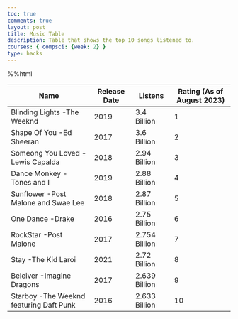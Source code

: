 ```yaml
---
toc: true
comments: true
layout: post
title: Music Table
description: Table that shows the top 10 songs listened to. 
courses: { compsci: {week: 2} }
type: hacks
---
```


%%html

<!-- Head contains information to Support the Document -->
<head>
    <!-- load jQuery and DataTables output style and scripts -->
    <link rel="stylesheet" type="text/css" href="https://cdn.datatables.net/1.13.4/css/jquery.dataTables.min.css">
    <script type="text/javascript" language="javascript" src="https://code.jquery.com/jquery-3.6.0.min.js"></script>
    <script>var define = null;</script>
    <script type="text/javascript" language="javascript" src="https://cdn.datatables.net/1.13.4/js/jquery.dataTables.min.js"></script>
</head>

<!-- Body contains the contents of the Document -->
<body>
    <table id="demo" class="table">
        <thead>
            <tr>
                <th>Name</th>
                <th>Release Date</th>
                <th>Listens</th>
                <th>Rating (As of August 2023)</th>
            </tr>
        </thead>
        <tbody>
            <tr>
                <td>Blinding Lights -The Weeknd </td>
                <td>2019</td>
                <td>3.4 Billion</td>
                <td>1</td>  
            </tr>
            <tr>
                <td>Shape Of You -Ed Sheeran</td>
                <td>2017</td>
                <td>3.6 Billion</td>
                <td>2</td>
            </tr>
            <tr>
                <td>Someong You Loved -Lewis Capalda</td>
                <td>2018</td>
                <td>2.94 Billion</td>
                <td>3</td>
            </tr>
            <tr>
                <td>Dance Monkey -Tones and I </td>
                <td>2019</td>
                <td>2.88 Billion</td>
                <td>4</td>
            </tr>
            <tr>
                <td>Sunflower -Post Malone and Swae Lee</td>
                <td>2018</td>
                <td>2.87 Billion</td>
                <td>5</td>
            </tr>
            <tr>
                <td>One Dance -Drake</td>
                <td>2016</td>
                <td>2.75 Billion</td>
                <td>6</td>
            </tr>
            <tr>
                <td>RockStar -Post Malone</td>
                <td>2017</td>
                <td>2.754 Billion</td>
                <td>7</td>
            </tr>
            <tr>
                <td>Stay -The Kid Laroi</td>
                <td>2021</td>
                <td>2.72 Billion</td>
                <td>8</td>
            </tr>
            <tr>
                <td>Beleiver -Imagine Dragons</td>
                <td>2017 </td>
                <td>2.639 Billion </td>
                <td>9</td>
            </tr>
            <tr>
                <td>Starboy -The Weeknd featuring Daft Punk</td>
                <td>2016</td>
                <td>2.633 Billion</td>
                <td>10</td>
            </tr>
        </tbody>
    </table>
</body>